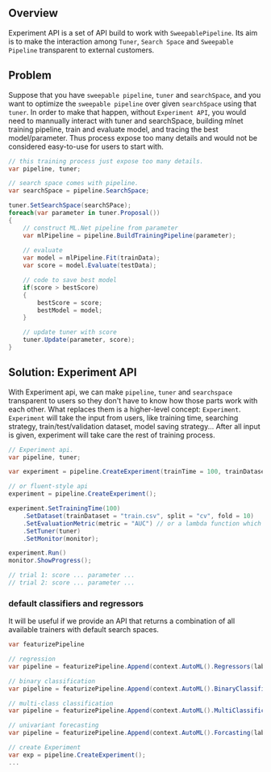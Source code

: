 ## Overview
Experiment API is a set of API build to work with `SweepablePipeline`. Its aim is to make the interaction among `Tuner`, `Search Space` and `Sweepable Pipeline` transparent to external customers.

## Problem
Suppose that you have `sweepable pipeline`, `tuner` and `searchSpace`, and you want to optimize the  `sweepable pipeline` over given `searchSpace` using that `tuner`. In order to make that happen, without `Experiment API`, you would need to mannually interact with tuner and searchSpace, building mlnet training pipeline, train and evaluate model, and tracing the best model/parameter. Thus process expose too many details and would not be considered easy-to-use for users to start with.

```csharp
// this training process just expose too many details.
var pipeline, tuner;

// search space comes with pipeline.
var searchSpace = pipeline.SearchSpace;

tuner.SetSearchSpace(searchSPace);
foreach(var parameter in tuner.Proposal())
{
    // construct ML.Net pipeline from parameter
    var mlPipeline = pipeline.BuildTrainingPipeline(parameter);
    
    // evaluate
    var model = mlPipeline.Fit(trainData);
    var score = model.Evaluate(testData);

    // code to save best model
    if(score > bestScore)
    {
        bestScore = score;
        bestModel = model;
    }

    // update tuner with score
    tuner.Update(parameter, score);
}
```

## Solution: Experiment API

With Experiment api, we can make `pipeline`, `tuner` and `searchspace` transparent to users so they don't have to know how those parts work with each other. What replaces them is a higher-level concept: `Experiment`. `Experiment` will take the input from users, like training time, searching strategy, train/test/validation dataset, model saving strategy... After all input is given, experiment will take care the rest of training process.

```csharp
// Experiment api.
var pipeline, tuner;

var experiment = pipeline.CreateExperiment(trainTime = 100, trainDataset = "train.csv", split = "cv", folds = 10, metric = "AUC", tuner = tuner, monitor = monitor);

// or fluent-style api
experiment = pipeline.CreateExperiment();

experiment.SetTrainingTime(100)
    .SetDataset(trainDataset = "train.csv", split = "cv", fold = 10)
    .SetEvaluationMetric(metric = "AUC") // or a lambda function which return a score
    .SetTuner(tuner)
    .SetMonitor(monitor);

experiment.Run()
monitor.ShowProgress();

// trial 1: score ... parameter ...
// trial 2: score ... parameter ...
```

### default classifiers and regressors

It will be useful if we provide an API that returns a combination of all available trainers with default search spaces.

```csharp
var featurizePipeline

// regression
var pipeline = featurizePipeline.Append(context.AutoML().Regressors(labelColumn = "label", useLgbm = true, useFastTree = false, ...));

// binary classification
var pipeline = featurizePipeline.Append(context.AutoML().BinaryClassification(labelColumn = "label", useLgbm = true, useFastTree = false, ...));

// multi-class classification
var pipeline = featurizePipeline.Append(context.AutoML().MultiClassification(labelColumn = "label", useLgbm = true, useFastTree = false, ...));

// univariant forecasting
var pipeline = featurizePipeline.Append(context.AutoML().Forcasting(labelColumn = "label", horizon ...));

// create Experiment
var exp = pipeline.CreateExperiment();
...

```